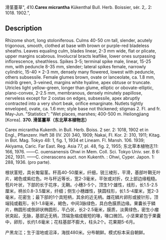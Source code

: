 滑茎薹草",
410.**Carex micrantha** Kükenthal Bull. Herb. Boissier, sér. 2,. 2: 1018. 1902.",

## Description
Rhizome short, long stoloniferous. Culms 40-50 cm tall, slender, acutely trigonous, smooth, clothed at base with brown or purple-red bladeless sheaths. Leaves equaling culm, blades linear, 2-3 mm wide, flat or plicate, upper margins scabrous. Involucral bracts leaflike, lower ones surpassing inflorescence, sheathless. Spikes 3-5; terminal spike male, linear, 15-25 mm, with peduncle 8-35 mm, slender; lateral spikes female, narrowly cylindric, 15-40 × 2-3 mm, densely many flowered, lowest with peduncle, others subsessile. Female glumes brown, ovate or lanceolate, ca. 1.8 mm, midrib green, 3-veined, margins white hyaline, apex obtuse or truncate. Utricles light yellow-green, longer than glume, elliptic or obovate-elliptic, plano-convex, 2-2.5 mm, membranous, densely minutely papillose, nerveless except for 2 costas on edges, subsessile, apex abruptly contracted into a very short beak, orifice emarginate. Nutlets tightly enveloped, ovate, ca. 1.6 mm; style base not thickened; stigmas 2. Fl. and fr. May-Jun.
  "Statistics": "Wet places, marshes; 400-500 m. Heilongjiang [Korea].
**370. 滑茎薹草（东北草本植物志）**

Carex micrantha Kukenth. in Bull. Herb. Boiss. 2 ser. 2: 1018, 1902 et in Engl., Pflanzenr. Heft 38 (IV. 20) 340, 1909; Nakai, Fl. Kor. 2: 310, 1911; Kitag. in Bot. Mag. Tokyo 48: 1, fig. 1, 1934 et Lineam. Fl. Mansh. 106. 1939; Akiyama, Caric. Far East. Reg. Asia 77, pl. 48, fig. 2, 1955; 东北草本植物志11: 166, 1976. ——C. ouensanensis Ohwi in Mem. Coll. Sci. Tokyo Univ. ser. B 6: 262, 1931. ——C. cinerascens auct. non Kukenth. : Ohwi, Cyper. Japon. 1: 288, 1936. (pro parte).

根状茎短，具长匍匐茎。秆高40-50厘米，纤细，锐三棱形，平滑，基部叶鞘无叶片，褐色或紫红色。叶与秆近等长，宽2-3毫米，平张或对折，仅上部边缘粗糙。苞片叶状，下部的长于花序，无鞘。小穗3-5个，顶生1个雄性，线形，长1.5-2.5厘米，柄长0.8-3.5厘米，纤细；侧生小穗雌性，狭圆柱形，长1.5-4厘米，宽2-3毫米，花密生；最下部的1个具短柄，其余的近无柄。雌花鳞片卵形或披针形，顶端钝或截形，长1-1.8毫米，褐色，中间3脉绿色，具白色膜质边缘。果囊长于鳞片，椭圆形或倒卵状椭圆形，平凸状，长2-2.5毫米，膜质，淡黄绿色，密生小瘤状突起，无脉，基部近无柄，顶端急缩成极短的喙，喙口微凹。小坚果紧包于果囊中，卵形，长约1.6毫米；花柱基部不膨大，柱头2个。花果期5-6月。

产黑龙江；生于湿地或沼泽，海拔480米。分布朝鲜。模式标本采自朝鲜。

